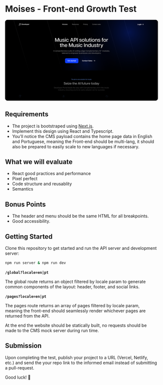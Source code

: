 # Moises - Front-end Growth Test

![Screen](./.github/screen.png)

## Requirements

- The project is bootstraped using [Next.js](https://nextjs.org/).
- Implement this design using React and Typescript.
- You’ll notice the CMS payload contains the home page data in English and Portuguese, meaning the Front-end should be multi-lang, it should also be prepared to easily scale to new languages if necessary.

## What we will evaluate

- React good practices and performance
- Pixel perfect
- Code structure and reusablity
- Semantics

## Bonus Points

- The header and menu should be the same HTML for all breakpoints.
- Good accessibility.

## Getting Started

Clone this repository to get started and run the API server and development server:

```bash
npm run server & npm run dev
```

**`/global?locale=en|pt`**

The global route returns an object filtered by locale param to generate common components of the layout: header, footer, and social links.

**`/pages?locale=en|pt`**

The pages route returns an array of pages filtered by locale param, meaning the front-end should seamlessly render whichever pages are returned from the API.

At the end the website should be statically built, no requests should be made to the CMS mock server during run time.

## Submission

Upon completing the test, publish your project to a URL (Vercel, Netlify, etc.) and send the your repo link to the informed email instead of submitting a pull-request.

Good luck! 🚀
